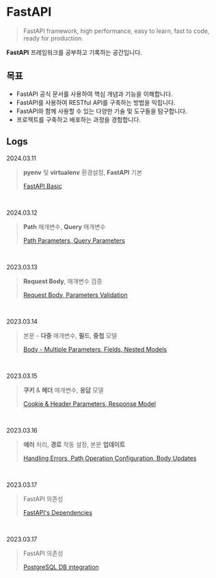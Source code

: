 # FastAPI

>FastAPI framework, high performance, easy to learn, fast to code, ready for production.

 **FastAPI** 프레임워크를 공부하고 기록하는 공간입니다.
<br>

## 목표

- FastAPI 공식 문서를 사용하여 핵심 개념과 기능을 이해합니다.
- FastAPI를 사용하여 RESTful API를 구축하는 방법을 익힙니다.
- FastAPI와 함께 사용할 수 있는 다양한 기술 및 도구들을 탐구합니다.
- 프로젝트를 구축하고 배포하는 과정을 경험합니다.

## Logs

2024.03.11
> **pyenv** 및 **virtualenv** 환경설정, **FastAPI** 기본
>
> [FastAPI Basic](https://github.com/kmseunh/FastAPI/blob/main/study-logs/2024-03-11-fastapi.md)

<br>

2024.03.12
> **Path** 매개변수, **Query** 매개변수
>
> [Path Parameters, Query Parameters](https://github.com/kmseunh/FastAPI/blob/main/study-logs/2024-03-12-fastapi.md)

<br>

2023.03.13
> **Request Body**, 매개변수 검증
>
> [Request Body, Parameters Validation](https://github.com/kmseunh/FastAPI/blob/main/study-logs/2024-03-13-fastapi.md)

<br>

2023.03.14
> 본문 - **다중** 매개변수, **필드**, **중첩** 모델
>
> [Body - Multiple Parameters, Fields, Nested Models](https://github.com/kmseunh/FastAPI/blob/main/study-logs/2024-03-14-fastapi.md)

<br>

2023.03.15
> **쿠키** & **헤더** 매개변수, **응답** 모델
>
> [Cookie & Header Parameters, Response Model](https://github.com/kmseunh/FastAPI/blob/main/study-logs/2024-03-15-fastapi.md)

<br>

2023.03.16
> **에러** 처리, **경로** 작동 설정, 본문 **업데이트**
>
> [Handling Errors, Path Operation Configuration, Body Updates](https://github.com/kmseunh/FastAPI/blob/main/study-logs/2024-03-16-fastapi.md)

<br>

2023.03.17
> FastAPI 의존성
>
> [FastAPI's Dependencies](https://github.com/kmseunh/FastAPI/blob/main/study-logs/2024-03-17-fastapi.md)

<br>

2023.03.17
> FastAPI 의존성
>
> [PostgreSQL DB integration](https://github.com/kmseunh/FastAPI/blob/main/study-logs/2024-03-18-fastapi.md)
